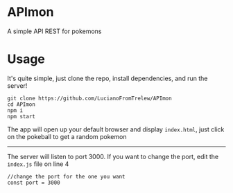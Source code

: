 # APImon
A simple API REST for pokemons

# Usage
It's quite simple, just clone the repo, install dependencies, and run the server!
```
git clone https://github.com/LucianoFromTrelew/APImon
cd APImon
npm i
npm start
```
The app will open up your default browser and display `index.html`, just click on the pokeball to get a random pokemon

---

The server will listen to port 3000. If you want to change the port, edit the `index.js` file on line 4
```
//change the port for the one you want
const port = 3000
```



